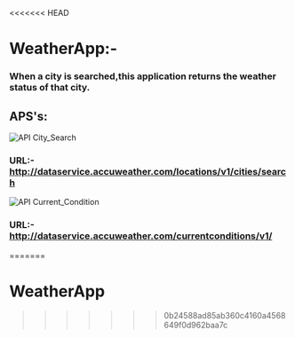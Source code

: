 <<<<<<< HEAD
# WeatherApp:-

### When a city is searched,this application returns the weather status of that city.

## APS's:

![API City_Search](https://img.shields.io/badge/API-City_Search-brightgreen.svg)

### URL:-http://dataservice.accuweather.com/locations/v1/cities/search

![API Current_Condition](https://img.shields.io/badge/API-Current_Condition-brightgreen.svg)

### URL:-http://dataservice.accuweather.com/currentconditions/v1/
=======
# WeatherApp


>>>>>>> 0b24588ad85ab360c4160a4568649f0d962baa7c
